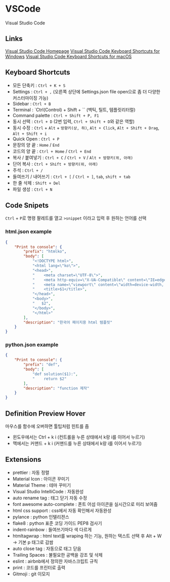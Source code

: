 # VSCode
Visual Studio Code

## Links
[Visual Studio Code Homepage](https://code.visualstudio.com/)
[Visual Studio Code Keyboard Shortcuts for Windows](https://code.visualstudio.com/shortcuts/keyboard-shortcuts-windows.pdf)
[Visual Studio Code Keyboard Shortcuts for macOS](https://code.visualstudio.com/shortcuts/keyboard-shortcuts-macos.pdf)


## Keyboard Shortcuts
- 모든 단축키 : `Ctrl + K + S`
- Settings : `Ctrl + ,` (오른쪽 상단에 Settings.json file open으로 좀 더 다양한 커스터마이징 가능)
- Sidebar : `Ctrl + B`
- Terminal : `Ctrl(Control) + Shift + `` (백틱, 틸트, 템플릿리터럴)
- Command palette : `Ctrl + Shift + P, F1`
- 동시 선택 : `Ctrl + D` (2번 입력, `Ctrl + Shift + D`와 같은 역할)
- 동시 수정 : `Ctrl` + `Alt` + `방향키(상, 하)`, `Alt + Click`, `Alt + Shift + Drag`, `Alt + Shift + i`
- Quick Open : `Ctrl + P`
- 문장의 양 끝 : `Home` / `End`
- 코드의 양 끝 : `Ctrl + Home` / `Ctrl + End`
- 복사 / 붙여넣기 : `Ctrl + C` / `Ctrl + V` / `Alt + 방향키(위, 아래)`
- 단어 복사 : `Ctrl + Shift + 방향키(위, 아래)`
- 주석 : `Ctrl + /`
- 들여쓰기 / 내어쓰기 : `Ctrl + [` / `Ctrl + ]`, `tab`, `shift + tab`
- 한 줄 삭제 : `Shift + Del`
- 파일 생성 : `Ctrl + N`

## Code Snipets
`Ctrl` + `P`로 명령 팔레트를 열고 `>snippet` 이라고 입력 후 원하는 언어를 선택
### html.json example
```json
{
	"Print to console": {
		"prefix": "htmlko",
		"body": [
			"<!DOCTYPE html>",
			"<html lang=\"ko\">",
			"<head>",
			"    <meta charset=\"UTF-8\">",
			"    <meta http-equiv=\"X-UA-Compatible\" content=\"IE=edge\">",
			"    <meta name=\"viewport\" content=\"width=device-width, initial-scale=1.0\">",
			"    <title>$1</title>",
			"</head>",
			"<body>",
			"	$2",
			"</body>",
			"</html>"
		],
		"description": "한국어 페이지용 html 템플릿"
	}
}
```
### python.json example
```json
{
	"Print to console": {
		"prefix": "def",
		"body": [
			"def solution($1):",
			"    return $2"
		],
		"description": "function 제작"
	}
}
```

## Definition Preview Hover
마우스를 함수에 오버하면 툴팁처럼 힌트를 줌
- 윈도우에서는 Ctrl + k i (컨트롤을 누른 상태에서 k랑 i를 이어서 누르기)
- 맥에서는 커맨드 + k i (커맨드를 누른 상태에서 k랑 i를 이어서 누르기)

## Extensions
- prettier : 자동 정렬
- Material Icon : 아이콘 꾸미기
- Material Theme : 테마 꾸미기
- Visual Studio IntelliCode : 자동완성
- auto rename tag : 태그 닫기 자동 수정
- font awesome auto-complete : 폰트 어섬 아이콘을 실시간으로 미리 보여줌
- html css support : css에서 자동 확인해서 자동완성
- pylance : python 인텔리젼스
- flake8 : python 표준 코딩 가이드 PEP8 검사기
- indent-rainbow : 들여쓰기마다 색 다르게
- htmltagwrap : html text를 wraping 하는 기능, 원하는 택스트 선택 후 Alt + W  -> 기본 p 태그로 감쌈
- auto close tag : 자동으로 태그 닫음
- Trailing Spaces : 불필요한 공백을 강조 및 삭제
- eslint : airbnb에서 정의한 자바스크립트 규칙
- print : 코드를 프린터로 출력
- Gitmoji : git 이모지
